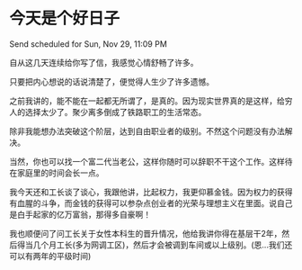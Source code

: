 # 今天是个好日子

Send scheduled for Sun, Nov 29, 11:09 PM



自从这几天连续给你写了信，我感觉心情舒畅了许多。

只要把内心想说的话说清楚了，便觉得人生少了许多遗憾。



之前我讲的，能不能在一起都无所谓了，是真的。因为现实世界真的是这样，给穷人的选择太少了。聚少离多倒成了铁路职工的生活常态。

除非我能想办法突破这个阶层，达到自由职业者的级别。不然这个问题没有办法解决。



当然，你也可以找一个富二代当老公，这样你随时可以辞职不干这个工作。这样待在家庭里的时间会长一点。



我今天还和工长谈了谈心，我跟他讲，比起权力，我更仰慕金钱。因为权力的获得有血腥的斗争，而金钱的获得可以参杂点创业者的光荣与理想主义在里面。说自己是白手起家的亿万富翁，那得多自豪啊！

我也顺便问了问工长关于女性本科生的晋升情况，他给我讲你得在基层干2年，然后得当几个月工长\(多为网调工区\)，然后才会被调到车间或以上级别。\(恩...我们还可以有两年的平级时间\)

